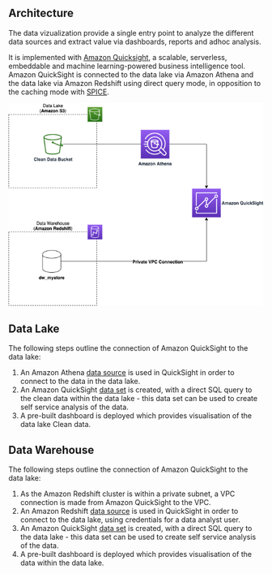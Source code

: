 ## Architecture
The data vizualization provide a single entry point to analyze the different data sources and extract value via dashboards, reports and adhoc analysis.

It is implemented with [Amazon Quicksight](https://aws.amazon.com/quicksight/), a scalable, serverless, embeddable and machine learning-powered business intelligence tool.
Amazon QuickSight is connected to the data lake via Amazon Athena and the data lake via Amazon Redshift using direct query mode, in opposition to the caching mode with [SPICE](https://docs.aws.amazon.com/quicksight/latest/user/spice.html).

![Data Sources](../../resources/dataviz-architecture.png)

## Data Lake

The following steps outline the connection of Amazon QuickSight to the data lake:

1. An Amazon Athena [data source](https://docs.aws.amazon.com/quicksight/latest/user/working-with-data-sources.html) is used in QuickSight in order to connect to the data in the data lake.
2. An Amazon QuickSight [data set](https://docs.aws.amazon.com/quicksight/latest/user/working-with-data-sets.html) is created, with a direct SQL query to the clean data within the data lake - this data set can be used to create self service analysis of the data.
3. A pre-built dashboard is deployed which provides visualisation of the data lake Clean data. 

## Data Warehouse

The following steps outline the connection of Amazon QuickSight to the data lake:

1. As the Amazon Redshift cluster is within a private subnet, a VPC connection is made from Amazon QuickSight to the VPC.
2. An Amazon Redshift [data source](https://docs.aws.amazon.com/quicksight/latest/user/working-with-data-sources.html) is used in QuickSight in order to connect to the data lake, using credentials for a data analyst user.
3. An Amazon QuickSight [data set](https://docs.aws.amazon.com/quicksight/latest/user/working-with-data-sets.html) is created, with a direct SQL query to the data lake - this data set can be used to create self service analysis of the data.
4. A pre-built dashboard is deployed which provides visualisation of the data within the data lake. 

